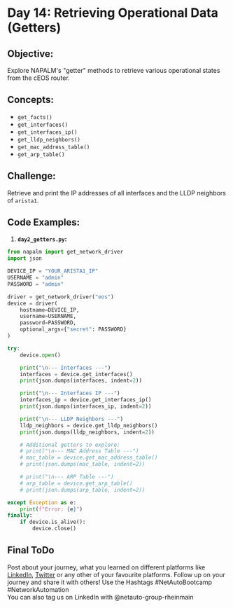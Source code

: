 # **Day 14: Retrieving Operational Data (Getters)**

## **Objective:** 
Explore NAPALM's "getter" methods to retrieve various operational states from the cEOS router.

## **Concepts:**

  * `get_facts()`
  * `get_interfaces()`
  * `get_interfaces_ip()`
  * `get_lldp_neighbors()`
  * `get_mac_address_table()`
  * `get_arp_table()`

## **Challenge:** 
Retrieve and print the IP addresses of all interfaces and the LLDP neighbors of `arista1`.

## **Code Examples:**

1.  **`day2_getters.py`:**
```python
from napalm import get_network_driver
import json

DEVICE_IP = "YOUR_ARISTA1_IP"
USERNAME = "admin"
PASSWORD = "admin"

driver = get_network_driver("eos")
device = driver(
    hostname=DEVICE_IP,
    username=USERNAME,
    password=PASSWORD,
    optional_args={"secret": PASSWORD}
)

try:
    device.open()

    print("\n--- Interfaces ---")
    interfaces = device.get_interfaces()
    print(json.dumps(interfaces, indent=2))

    print("\n--- Interfaces IP ---")
    interfaces_ip = device.get_interfaces_ip()
    print(json.dumps(interfaces_ip, indent=2))

    print("\n--- LLDP Neighbors ---")
    lldp_neighbors = device.get_lldp_neighbors()
    print(json.dumps(lldp_neighbors, indent=2))

    # Additional getters to explore:
    # print("\n--- MAC Address Table ---")
    # mac_table = device.get_mac_address_table()
    # print(json.dumps(mac_table, indent=2))

    # print("\n--- ARP Table ---")
    # arp_table = device.get_arp_table()
    # print(json.dumps(arp_table, indent=2))

except Exception as e:
    print(f"Error: {e}")
finally:
    if device.is_alive():
        device.close()
```

## Final ToDo

Post about your journey, what you learned on different platforms like [LinkedIn](https://www.linkedin.com/feed/), [Twitter](https://x.com/intent/post?url=https%3A%2F%2Fgithub.com%2FNetAuto-RheinMain%2FNetAuto-Bootcamp&text=I%20just%20completed%20Day%2014%20of%20the%20NetAuto%20Bootcamp%20on%20Python%20Programming!&hashtags=NetAutoBootcamp%2CNetworkAutomation) or any other of your favourite platforms. Follow up on your journey and share it with others! Use the Hashtags #NetAutoBootcamp #NetworkAutomation </br>
You can also tag us on LinkedIn with @netauto-group-rheinmain